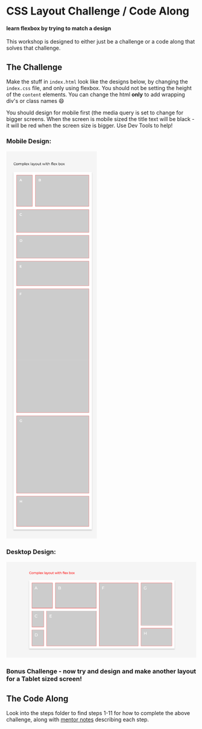 # CSS Layout Challenge / Code Along

#### learn flexbox by trying to match a design

This workshop is designed to either just be a challenge or a code along that solves that challenge.

## The Challenge

Make the stuff in `index.html` look like the designs below, by changing the `index.css` file, and only using flexbox.
You should not be setting the height of the `content` elements.
You can change the html **only** to add wrapping div's or class names :smile:

You should design for mobile first (the media query is set to change for bigger screens. 
When the screen is mobile sized the title text will be black - it will be red when the screen size is bigger.
Use Dev Tools to help!

### Mobile Design:

<img src='https://raw.githubusercontent.com/m4v15/css-layout/master/mobile.png'>

### Desktop Design:

<img src='https://raw.githubusercontent.com/m4v15/css-layout/master/desktop.png'>

### Bonus Challenge - now try and design and make another layout for a Tablet sized screen!


## The Code Along

Look into the steps folder to find steps 1-11 for how to complete the above challenge, along with [mentor notes](./mentor-notes.md) describing each step.


